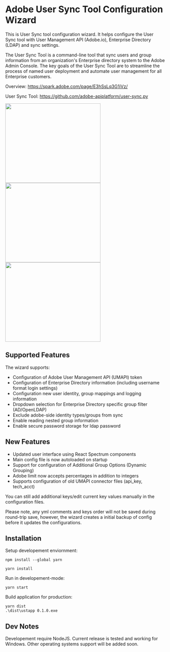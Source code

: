 # Adobe User Sync Tool Configuration Wizard
This is User Sync tool configuration wizard. It helps configure the User Sync tool with User Management API (Adobe.io), Enterprise Directory (LDAP) and sync settings.

The User Sync Tool is a command-line tool that sync users and group information from an organization's Enterprise directory system to the Adobe Admin Console. The key goals of the User Sync Tool are to streamline the process of named user deployment and automate user management for all Enterprise customers.

Overview: https://spark.adobe.com/page/E3hSsLq3G1iVz/

User Sync Tool: https://github.com/adobe-apiplatform/user-sync.py

<img src="https://user-images.githubusercontent.com/63472846/123321288-68ca5300-d4f8-11eb-8b65-fe3bb3094f82.png" height = "250" width = "300"> <img src="https://user-images.githubusercontent.com/63472846/123321293-6a941680-d4f8-11eb-97e2-7619c5deb5ee.png" height = "250" width = "300">
<img src="https://user-images.githubusercontent.com/63472846/123321297-6bc54380-d4f8-11eb-8fbc-56d428caaa5d.png" height = "250" width = "300">



## Supported Features
The wizard supports:

* Configuration of Adobe User Management API (UMAPI) token
* Configuration of Enterprise Directory information (including username format login settings)
* Configuration new user identity, group mappings and logging information
* Dropdown selection for Enterprise Directory specific group filter (AD/OpenLDAP)
* Exclude adobe-side identity types/groups from sync
* Enable reading nested group information
* Enable secure password storage for ldap password

## New Features
* Updated user interface using React Spectrum components
* Main config file is now autoloaded on startup
* Support for configuration of Additional Group Options (Dynamic Grouping)
* Adobe limit now accepts percentages in addition to integers
* Supports configuration of old UMAPI connector files (api_key, tech_acct)

You can still add additional keys/edit current key values manually in the configuration files.

Please note, any yml comments and keys order will not be saved during round-trip save, however, the wizard creates a initial backup of config before it updates the configurations.

## Installation
Setup developement enviornment:

    npm install --global yarn

    yarn install
Run in developement-mode:

    yarn start
Build application for production:

    yarn dist
    .\dist\ustapp 0.1.0.exe
## Dev Notes
Developement require NodeJS. Current release is tested and working for Windows. Other operating systems support will be added soon.

